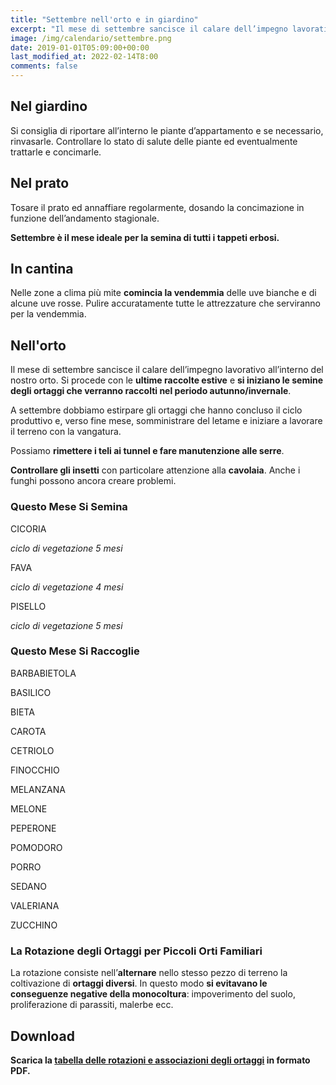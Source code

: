 ```yaml
---
title: "Settembre nell'orto e in giardino"
excerpt: "Il mese di settembre sancisce il calare dell’impegno lavorativo all’interno del nostro orto. Settembre è il mese ideale per la semina di tutti i tappeti erbosi."
image: /img/calendario/settembre.png
date: 2019-01-01T05:09:00+00:00
last_modified_at: 2022-02-14T8:00
comments: false
---
```

## Nel giardino
Si consiglia di riportare all’interno le piante d’appartamento e
se necessario, rinvasarle.
Controllare lo stato di salute delle piante ed
eventualmente trattarle e concimarle.

## Nel prato
Tosare il prato ed annaffiare regolarmente, dosando la concimazione in funzione
dell’andamento stagionale.

**Settembre è il mese ideale per la semina di tutti i tappeti erbosi.**

## In cantina
Nelle zone a clima più mite **comincia la vendemmia** delle uve bianche e
di alcune uve rosse.
Pulire accuratamente tutte le attrezzature che serviranno per la vendemmia.

## Nell'orto
Il mese di settembre sancisce il calare dell’impegno lavorativo all’interno
del nostro orto. Si procede con le **ultime raccolte estive** e
**si iniziano le semine degli ortaggi che verranno raccolti nel
periodo autunno/invernale**.

A settembre dobbiamo estirpare gli ortaggi che
hanno concluso il ciclo produttivo e,
verso fine mese, somministrare del
letame e iniziare a lavorare il terreno con
la vangatura.

Possiamo **rimettere i teli ai tunnel e fare manutenzione alle serre**.

**Controllare gli insetti** con particolare attenzione alla **cavolaia**.
Anche i funghi possono ancora creare problemi.

### Questo Mese Si Semina
CICORIA

*ciclo di vegetazione 5 mesi*

FAVA

*ciclo di vegetazione 4 mesi*

PISELLO

*ciclo di vegetazione 5 mesi*

### Questo Mese Si Raccoglie
BARBABIETOLA

BASILICO

BIETA

CAROTA

CETRIOLO

FINOCCHIO

MELANZANA

MELONE

PEPERONE

POMODORO

PORRO

SEDANO

VALERIANA

ZUCCHINO

### La Rotazione degli Ortaggi per Piccoli Orti Familiari
La rotazione consiste nell’**alternare** nello stesso pezzo di terreno la coltivazione di **ortaggi diversi**. In questo modo **si evitavano le conseguenze negative della monocoltura**: impoverimento del suolo, proliferazione di parassiti, malerbe ecc.

## Download

<p><strong>Scarica la <a href="/download/la-rotazione-degli-ortaggi-per-piccoli-orti-familiari.pdf" download="rotazioneOrtaggi.pdf" title="La Rotazione degli Ortaggi per Piccoli Orti Familiari">tabella delle rotazioni e associazioni degli ortaggi</a> in formato PDF.</strong></p>
